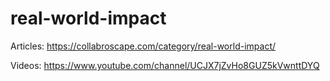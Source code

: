 # real-world-impact

Articles: https://collabroscape.com/category/real-world-impact/

Videos: https://www.youtube.com/channel/UCJX7jZvHo8GUZ5kVwnttDYQ